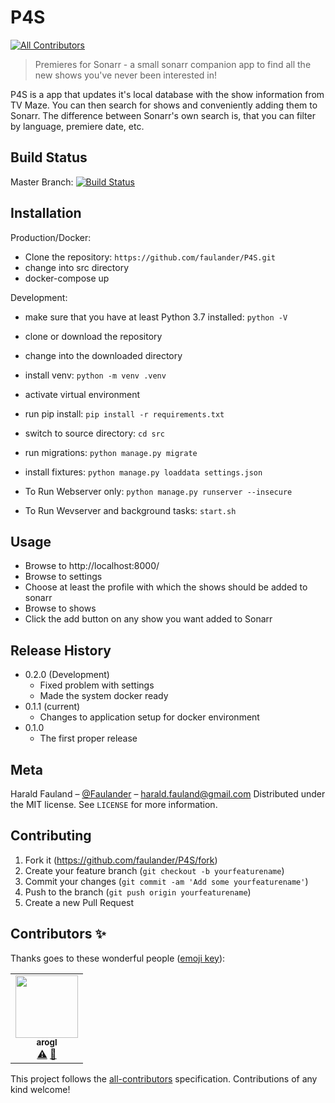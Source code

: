 # P4S
<!-- ALL-CONTRIBUTORS-BADGE:START - Do not remove or modify this section -->
[![All Contributors](https://img.shields.io/badge/all_contributors-1-orange.svg?style=flat-square)](#contributors-)
<!-- ALL-CONTRIBUTORS-BADGE:END -->
> Premieres for Sonarr - a small sonarr companion app to find all the new shows you've never been interested in!


P4S is a app that updates it's local database with the show information from TV Maze. You can then search for shows and conveniently adding them to Sonarr. The difference between Sonarr's own search is, that you can filter by language, premiere date, etc.

## Build Status
Master Branch: [![Build Status](https://travis-ci.org/faulander/P4S.svg?branch=master)](https://travis-ci.org/faulander/P4S)

## Installation

Production/Docker:
- Clone the repository: ```https://github.com/faulander/P4S.git```
- change into src directory
- docker-compose up

Development:

- make sure that you have at least Python 3.7 installed: ```python -V```
- clone or download the repository
- change into the downloaded directory
- install venv: ```python -m venv .venv```
- activate virtual environment
- run pip install: ```pip install -r requirements.txt```
- switch to source directory: ```cd src```
- run migrations: ```python manage.py migrate```
- install fixtures: ```python manage.py loaddata settings.json```

- To Run Webserver only: ```python manage.py runserver --insecure```
- To Run Wevserver and background tasks: ```start.sh```

## Usage
- Browse to http://localhost:8000/
- Browse to settings
- Choose at least the profile with which the shows should be added to sonarr
- Browse to shows
- Click the add button on any show you want added to Sonarr


## Release History
* 0.2.0 (Development)
    * Fixed problem with settings
    * Made the system docker ready
* 0.1.1 (current)
    * Changes to application setup for docker environment
* 0.1.0 
    * The first proper release

## Meta

Harald Fauland – [@Faulander](https://twitter.com/faulander) – harald.fauland@gmail.com
Distributed under the MIT license. See ``LICENSE`` for more information.


## Contributing

1. Fork it (<https://github.com/faulander/P4S/fork>)
2. Create your feature branch (`git checkout -b yourfeaturename`)
3. Commit your changes (`git commit -am 'Add some yourfeaturename'`)
4. Push to the branch (`git push origin yourfeaturename`)
5. Create a new Pull Request

## Contributors ✨

Thanks goes to these wonderful people ([emoji key](https://allcontributors.org/docs/en/emoji-key)):

<!-- ALL-CONTRIBUTORS-LIST:START - Do not remove or modify this section -->
<!-- prettier-ignore-start -->
<!-- markdownlint-disable -->
<table>
  <tr>
    <td align="center"><a href="https://github.com/arogl"><img src="https://avatars1.githubusercontent.com/u/1115472?v=4" width="100px;" alt=""/><br /><sub><b>arogl</b></sub></a><br /><a href="https://github.com/faulander/P4S/commits?author=arogl" title="Tests">⚠️</a> <a href="https://github.com/faulander/P4S/commits?author=arogl" title="Documentation">📖</a></td>
  </tr>
</table>

<!-- markdownlint-enable -->
<!-- prettier-ignore-end -->
<!-- ALL-CONTRIBUTORS-LIST:END -->

This project follows the [all-contributors](https://github.com/all-contributors/all-contributors) specification. Contributions of any kind welcome!
